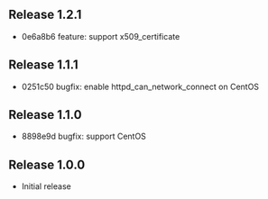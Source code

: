 ## Release 1.2.1

* 0e6a8b6 feature: support x509_certificate

## Release 1.1.1

* 0251c50 bugfix: enable httpd_can_network_connect on CentOS

## Release 1.1.0

* 8898e9d bugfix: support CentOS

## Release 1.0.0

* Initial release

